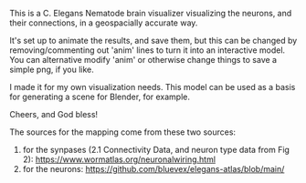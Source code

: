 This is a C. Elegans Nematode brain visualizer visualizing the neurons, and their connections, in a geospacially accurate way.

It's set up to animate the results, and save them, but this can be changed by removing/commenting out 'anim' lines to turn it into an interactive model. You can alternative modify 'anim' or otherwise change things to save a simple png, if you like.

I made it for my own visualization needs. This model can be used as a basis for generating a scene for Blender, for example.

Cheers, and God bless!

The sources for the mapping come from these two sources:
1. for the synpases (2.1 Connectivity Data, and neuron type data from Fig 2):
    https://www.wormatlas.org/neuronalwiring.html
2. for the neurons:
    https://github.com/bluevex/elegans-atlas/blob/main/